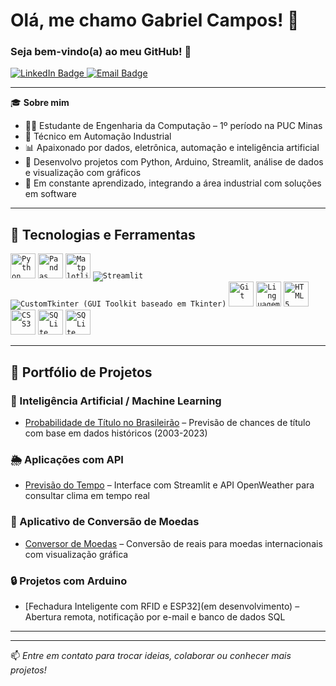 # Olá, me chamo **Gabriel Campos**! 👋  
### Seja bem-vindo(a) ao meu GitHub! 🚀

<p align="left">
  <a href="" target="_blank">
    <img src="https://img.shields.io/badge/LinkedIn-0077B5?style=for-the-badge&logo=linkedin&logoColor=white" alt="LinkedIn Badge"/>
  </a>
  <a href="mailto:gabriel@email.com" target="_blank">
    <img src="https://img.shields.io/badge/Email-D14836?style=for-the-badge&logo=gmail&logoColor=white" alt="Email Badge"/>
  </a>
</p>

---

🎓 **Sobre mim**  
- 👨‍💻 Estudante de Engenharia da Computação – 1º período na PUC Minas  
- 🧠 Técnico em Automação Industrial  
- 📊 Apaixonado por dados, eletrônica, automação e inteligência artificial  
- 🔧 Desenvolvo projetos com Python, Arduino, Streamlit, análise de dados e visualização com gráficos  
- 🚀 Em constante aprendizado, integrando a área industrial com soluções em software

---

## 🚀 Tecnologias e Ferramentas


<code><img src="https://cdn.jsdelivr.net/gh/devicons/devicon/icons/python/python-original.svg" width="40" height="40" title="Python"/></code>
<code><img src="https://cdn.jsdelivr.net/gh/devicons/devicon/icons/pandas/pandas-original.svg" width="40" height="40" title="Pandas"/></code>
<code><img src="https://cdn.jsdelivr.net/gh/devicons/devicon/icons/matplotlib/matplotlib-original.svg" width="40" height="40" title="Matplotlib"/></code>
<code><img src="https://img.shields.io/badge/Streamlit-FF4B4B?style=flat-square&logo=streamlit&logoColor=white" title="Streamlit"/></code>
<code><img src="https://img.shields.io/badge/CustomTkinter-2E2E2E?style=flat-square&logo=python&logoColor=white" title="CustomTkinter (GUI Toolkit baseado em Tkinter)"/></code>
<code><img src="https://cdn.jsdelivr.net/gh/devicons/devicon/icons/git/git-original.svg" width="40" height="40" title="Git"></code>
<code><img src="https://cdn.jsdelivr.net/gh/devicons/devicon/icons/c/c-original.svg" width="40" height="40" title="Linguagem C"></code>
<code><img src="https://cdn.jsdelivr.net/gh/devicons/devicon/icons/html5/html5-original.svg" width="40" height="40" title="HTML5"></code>
<code><img src="https://cdn.jsdelivr.net/gh/devicons/devicon/icons/css3/css3-original.svg" width="40" height="40" title="CSS3"></code>
<code><img src="https://cdn.jsdelivr.net/gh/devicons/devicon/icons/javascript/javascript-original.svg" width="40" height="40" title="SQLite"></code>
<code><img src="https://cdn.jsdelivr.net/gh/devicons/devicon/icons/sqlite/sqlite-original.svg" width="40" height="40" title="SQLite"></code>


---

## 📂 Portfólio de Projetos

### 🧠 Inteligência Artificial / Machine Learning  
- [Probabilidade de Título no Brasileirão](https://github.com/gabrielcampos-dev/brasileirao-ml-campeao) – Previsão de chances de título com base em dados históricos (2003-2023)

### 🌦️ Aplicações com API  
- [Previsão do Tempo](https://github.com/gabrielcampos-dev/previsao-tempo) – Interface com Streamlit e API OpenWeather para consultar clima em tempo real

### 💱 Aplicativo de Conversão de Moedas  
- [Conversor de Moedas](https://github.com/gabrielcampos-dev/conversor-moedas) – Conversão de reais para moedas internacionais com visualização gráfica

### 🔒 Projetos com Arduino  
- [Fechadura Inteligente com RFID e ESP32](em desenvolvimento) – Abertura remota, notificação por e-mail e banco de dados SQL

---

---

📫 _Entre em contato para trocar ideias, colaborar ou conhecer mais projetos!_
